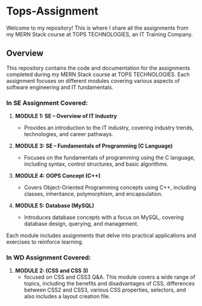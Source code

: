 # Tops-Assignment

Welcome to my repository! This is where I share all the assignments from my MERN Stack course at TOPS TECHNOLOGIES, an IT Training Company.

## Overview

This repository contains the code and documentation for the assignments completed during my MERN Stack course at TOPS TECHNOLOGIES. Each assignment focuses on different modules covering various aspects of software engineering and IT fundamentals.

### In SE Assignment Covered:

1. **MODULE 1: SE – Overview of IT Industry**
   - Provides an introduction to the IT industry, covering industry trends, technologies, and career pathways.

2. **MODULE 3: SE – Fundamentals of Programming (C Language)**
   - Focuses on the fundamentals of programming using the C language, including syntax, control structures, and basic algorithms.

3. **MODULE 4: OOPS Concept (C++)**
   - Covers Object-Oriented Programming concepts using C++, including classes, inheritance, polymorphism, and encapsulation.

4. **MODULE 5: Database (MySQL)**
   - Introduces database concepts with a focus on MySQL, covering database design, querying, and management.

Each module includes assignments that delve into practical applications and exercises to reinforce learning.

### In WD Assignment Covered:

1. **MODULE 2: (CSS and CSS 3)**
   - focused on CSS and CSS3 Q&A. This module covers a wide range of topics, including the benefits and disadvantages of CSS, differences between CSS2 and CSS3, various CSS properties, selectors, and also includes a layout creation file.
